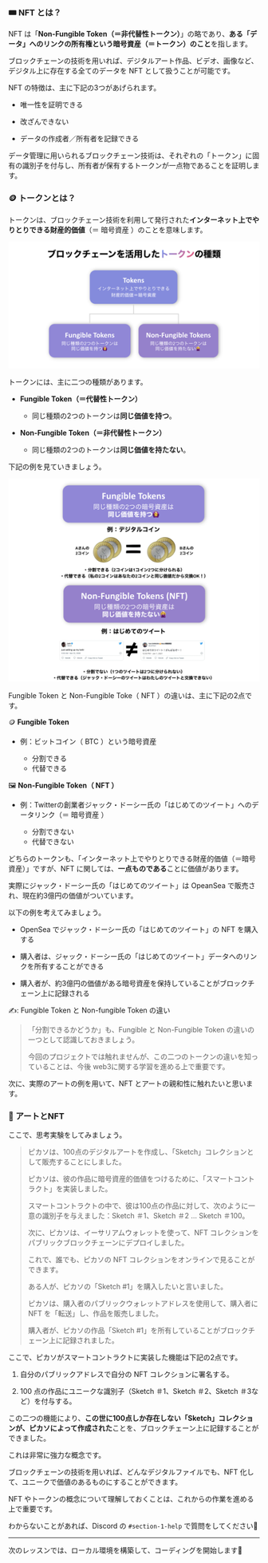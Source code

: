 ### 🎟 NFT とは？

NFT は「**Non-Fungible Token（＝非代替性トークン）**」の略であり、**ある「データ」へのリンクの所有権という暗号資産（＝トークン）のこと**を指します。

ブロックチェーンの技術を用いれば、デジタルアート作品、ビデオ、画像など、デジタル上に存在する全てのデータを NFT として扱うことが可能です。

NFT の特徴は、主に下記の3つがあげられます。

- 唯一性を証明できる

- 改ざんできない

- データの作成者／所有者を記録できる

データ管理に用いられるブロックチェーン技術は、それぞれの「トークン」に固有の識別子を付与し、所有者が保有するトークンが一点物であることを証明します。

### 🪙 トークンとは？

トークンは、ブロックチェーン技術を利用して発行された**インターネット上でやりとりできる財産的価値**（＝ 暗号資産 ）のことを意味します。

![](/public/images/2-ETH-NFT-collection/section-1/1_1_1.png)

トークンには、主に二つの種類があります。
- **Fungible Token（＝代替性トークン）**

	- 同じ種類の2つのトークンは**同じ価値を持つ**。

- **Non-Fungible Token（＝非代替性トークン）**

	-  同じ種類の2つのトークンは**同じ価値を持たない**。

下記の例を見ていきましょう。

![](/public/images/2-ETH-NFT-collection/section-1/1_1_2.png)

Fungible Token と Non-Fungible Toke（ NFT ）の違いは、主に下記の2点です。

🪙 **Fungible Token**
- 例：ビットコイン（ BTC ）という暗号資産

	- 分割できる
	- 代替できる


🖼 **Non-Fungible Token（ NFT ）**
- 例：Twitterの創業者ジャック・ドーシー氏の「はじめてのツイート」へのデータリンク（＝ 暗号資産 ）

	- 分割できない
	- 代替できない

どちらのトークンも、「インターネット上でやりとりできる財産的価値（＝暗号資産）」ですが、NFT に関しては、**一点ものである**ことに価値があります。

実際にジャック・ドーシー氏の「はじめてのツイート」は OpeanSea で販売され、現在約3億円の価値がついています。

以下の例を考えてみましょう。
- OpenSea でジャック・ドーシー氏の「はじめてのツイート」の NFT を購入する

- 購入者は、ジャック・ドーシー氏の「はじめてのツイート」データへのリンクを所有することができる

- 購入者が、約3億円の価値がある暗号資産を保持していることがブロックチェーン上に記録される

✍️: Fungible Token と Non-fungible Token の違い
> 「分割できるかどうか」も、Fungible と Non-Fungible Token の違いの一つとして認識しておきましょう。
>
> 今回のプロジェクトでは触れませんが、この二つのトークンの違いを知っていることは、今後 web3に関する学習を進める上で重要です。

次に、実際のアートの例を用いて、NFT とアートの親和性に触れたいと思います。

### 🎨 アートとNFT

ここで、思考実験をしてみましょう。

> ピカソは、100点のデジタルアートを作成し、「Sketch」コレクションとして販売することにしました。
>
> ピカソは、彼の作品に暗号資産的価値をつけるために、「スマートコントラクト」を実装しました。
>
> スマートコントラクトの中で、彼は100点の作品に対して、次のように一意の識別子を与えました：Sketch ＃1、Sketch ＃2 ... Sketch ＃100。
>
>次に、ピカソは、イーサリアムウォレットを使って、NFT コレクションをパブリックブロックチェーンにデプロイしました。
>
>これで、誰でも、ピカソの NFT コレクションをオンラインで見ることができます。
>
>ある人が、ピカソの「Sketch #1」を購入したいと言いました。
>
>ピカソは、購入者のパブリックウォレットアドレスを使用して、購入者に NFT を「転送」し、作品を販売しました。
>
> 購入者が、ピカソの作品「Sketch #1」を所有していることがブロックチェーン上に記録されました。

ここで、ピカソがスマートコントラクトに実装した機能は下記の2点です。

1. 自分のパブリックアドレスで自分の NFT コレクションに署名する。

2. 100 点の作品にユニークな識別子（Sketch ＃1、Sketch ＃2、Sketch ＃3など）を付与する。

この二つの機能により、**この世に100点しか存在しない「Sketch」コレクションが、ピカソによって作成された**ことを、ブロックチェーン上に記録することができました。

これは非常に強力な概念です。

ブロックチェーンの技術を用いれば、どんなデジタルファイルでも、NFT 化して、ユニークで価値のあるものにすることができます。

NFT やトークンの概念について理解しておくことは、これからの作業を進める上で重要です。

わからないことがあれば、Discord の `#section-1-help` で質問をしてください👋

------------------
次のレッスンでは、ローカル環境を構築して、コーディングを開始します🎉
